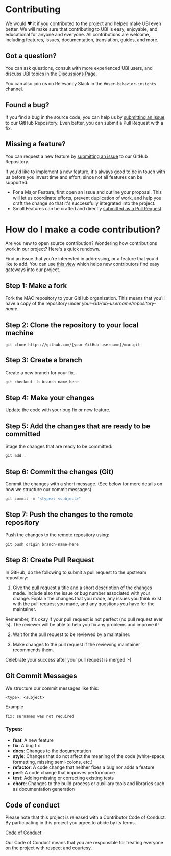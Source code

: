 # Contributing

We would ❤️ it if you contributed to the project and helped make UBI even better. We will make sure that contributing to UBI is easy, enjoyable, and educational for anyone and everyone. All contributions are welcome, including features, issues, documentation, translation, guides, and more.

## Got a question?

You can ask questions, consult with more experienced UBI users, and discuss UBI topics in the [Discussions Page](https://github.com/o19s/ubi/discussions/).

You can also join us on Relevancy Slack in the `#user-behavior-insights` channel.

## Found a bug?

If you find a bug in the source code, you can help us by [submitting an issue](https://github.com/o19s/ubi/issues/new?assignees=&labels=type%3A%20bug&template=bug_report.md&title=) to our GitHub Repository. Even better, you can submit a Pull Request with a fix.

## Missing a feature?

You can request a new feature by [submitting an issue](https://github.com/o19s/ubi/issues/new?assignees=&labels=type%3A%20feature%20request&template=feature_request.md&title=) to our GitHub Repository.

If you'd like to implement a new feature, it's always good to be in touch with us before you invest time and effort, since not all features can be supported.

- For a Major Feature, first open an issue and outline your proposal. This will let us coordinate efforts, prevent duplication of work, and help you craft the change so that it's successfully integrated into the project.
- Small Features can be crafted and directly [submitted as a Pull Request](#step-8-create-pull-request).

# <a name="submit-pr"></a> How do I make a code contribution?

Are you new to open source contribution? Wondering how contributions work in our project? Here's a quick rundown.

Find an issue that you're interested in addressing, or a feature that you'd like to add.
You can use [this view](https://github.com/o19s/ubi/issues?q=is%3Aopen+is%3Aissue+label%3A%22good+first+issue%22) which helps new contributors find easy gateways into our project.

## Step 1: Make a fork

Fork the MAC repository to your GitHub organization. This means that you'll have a copy of the repository under _your-GitHub-username/repository-name_.

## Step 2: Clone the repository to your local machine

```
git clone https://github.com/{your-GitHub-username}/mac.git

```

## Step 3: Create a branch

Create a new branch for your fix.

```jsx
git checkout -b branch-name-here
```

## Step 4: Make your changes

Update the code with your bug fix or new feature.

## Step 5: Add the changes that are ready to be committed

Stage the changes that are ready to be committed:

```jsx
git add .
```

## Step 6: Commit the changes (Git)

Commit the changes with a short message. (See below for more details on how we structure our commit messages)

```jsx
git commit -m "<type>: <subject>"
```

## Step 7: Push the changes to the remote repository

Push the changes to the remote repository using:

```jsx
git push origin branch-name-here
```

## Step 8: Create Pull Request

In GitHub, do the following to submit a pull request to the upstream repository:

1.  Give the pull request a title and a short description of the changes made. Include also the issue or bug number associated with your change. Explain the changes that you made, any issues you think exist with the pull request you made, and any questions you have for the maintainer.

Remember, it's okay if your pull request is not perfect (no pull request ever is). The reviewer will be able to help you fix any problems and improve it!

2.  Wait for the pull request to be reviewed by a maintainer.

3.  Make changes to the pull request if the reviewing maintainer recommends them.

Celebrate your success after your pull request is merged :-)

## Git Commit Messages

We structure our commit messages like this:

```
<type>: <subject>
```

Example

```
fix: surnames was not required
```

### Types:

- **feat**: A new feature
- **fix**: A bug fix
- **docs**: Changes to the documentation
- **style**: Changes that do not affect the meaning of the code (white-space, formatting, missing semi-colons, etc.)
- **refactor**: A code change that neither fixes a bug nor adds a feature
- **perf**: A code change that improves performance
- **test**: Adding missing or correcting existing tests
- **chore**: Changes to the build process or auxiliary tools and libraries such as documentation generation



## Code of conduct

Please note that this project is released with a Contributor Code of Conduct. By participating in this project you agree to abide by its terms.

[Code of Conduct](https://github.com/o19s/ubi/blob/master/code_of_conduct.md)

Our Code of Conduct means that you are responsible for treating everyone on the project with respect and courtesy.
